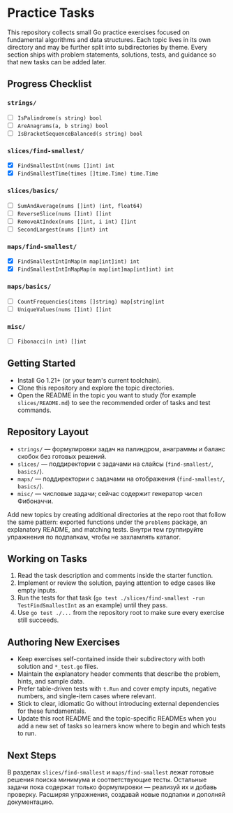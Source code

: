 # Practice Tasks

This repository collects small Go practice exercises focused on fundamental algorithms and data structures. Each topic lives in its own directory and may be further split into subdirectories by theme. Every section ships with problem statements, solutions, tests, and guidance so that new tasks can be added later.

## Progress Checklist
### `strings/`
- [ ] `IsPalindrome(s string) bool`
- [ ] `AreAnagrams(a, b string) bool`
- [ ] `IsBracketSequenceBalanced(s string) bool`

### `slices/find-smallest/`
- [x] `FindSmallestInt(nums []int) int`
- [x] `FindSmallestTime(times []time.Time) time.Time`

### `slices/basics/`
- [ ] `SumAndAverage(nums []int) (int, float64)`
- [ ] `ReverseSlice(nums []int) []int`
- [ ] `RemoveAtIndex(nums []int, i int) []int`
- [ ] `SecondLargest(nums []int) int`

### `maps/find-smallest/`
- [x] `FindSmallestIntInMap(m map[int]int) int`
- [x] `FindSmallestIntInMapMap(m map[int]map[int]int) int`

### `maps/basics/`
- [ ] `CountFrequencies(items []string) map[string]int`
- [ ] `UniqueValues(nums []int) []int`

### `misc/`
- [ ] `Fibonacci(n int) []int`

## Getting Started
- Install Go 1.21+ (or your team's current toolchain).
- Clone this repository and explore the topic directories.
- Open the README in the topic you want to study (for example `slices/README.md`) to see the recommended order of tasks and test commands.

## Repository Layout
- `strings/` — формулировки задач на палиндром, анаграммы и баланс скобок без готовых решений.
- `slices/` — поддиректории с задачами на слайсы (`find-smallest/`, `basics/`).
- `maps/` — поддиректории с задачами на отображения (`find-smallest/`, `basics/`).
- `misc/` — числовые задачи; сейчас содержит генератор чисел Фибоначчи.

Add new topics by creating additional directories at the repo root that follow the same pattern: exported functions under the `problems` package, an explanatory README, and matching tests. Внутри тем группируйте упражнения по подпапкам, чтобы не захламлять каталог.

## Working on Tasks
1. Read the task description and comments inside the starter function.
2. Implement or review the solution, paying attention to edge cases like empty inputs.
3. Run the tests for that task (`go test ./slices/find-smallest -run TestFindSmallestInt` as an example) until they pass.
4. Use `go test ./...` from the repository root to make sure every exercise still succeeds.

## Authoring New Exercises
- Keep exercises self-contained inside their subdirectory with both solution and `*_test.go` files.
- Maintain the explanatory header comments that describe the problem, hints, and sample data.
- Prefer table-driven tests with `t.Run` and cover empty inputs, negative numbers, and single-item cases where relevant.
- Stick to clear, idiomatic Go without introducing external dependencies for these fundamentals.
- Update this root README and the topic-specific READMEs when you add a new set of tasks so learners know where to begin and which tests to run.

## Next Steps
В разделах `slices/find-smallest` и `maps/find-smallest` лежат готовые решения поиска минимума и соответствующие тесты. Остальные задачи пока содержат только формулировки — реализуй их и добавь проверку. Расширяя упражнения, создавай новые подпапки и дополняй документацию.
